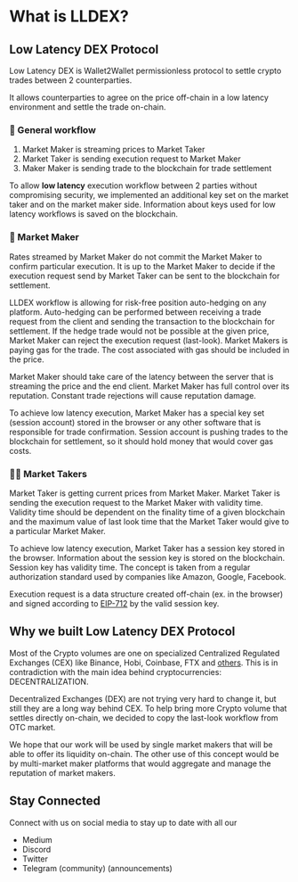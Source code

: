 # What is LLDEX?

## Low Latency DEX Protocol

Low Latency DEX is Wallet2Wallet permissionless protocol to settle crypto trades between 2 counterparties. 

It allows counterparties to agree on the price off-chain in a low latency environment and settle the trade on-chain.

### 🤝 General workflow

1. Market Maker is streaming prices to Market Taker
2. Market Taker is sending execution request to Market Maker
3. Maker Maker is sending trade to the blockchain for trade settlement

To allow **low latency** execution workflow between 2 parties without compromising security, we implemented an additional key set on the market taker and on the market maker side. Information about keys used for low latency workflows is saved on the blockchain.

### 🤝 Market Maker

Rates streamed by Market Maker do not commit the Market Maker to confirm particular execution. It is up to the Market Maker to decide if the execution request send by Market Taker can be sent to the blockchain for settlement. 

LLDEX workflow is allowing for risk-free position auto-hedging on any platform. Auto-hedging can be performed between receiving a trade request from the client and sending the transaction to the blockchain for settlement. If the hedge trade would not be possible at the given price, Market Maker can reject the execution request \(last-look\). Market Makers is paying gas for the trade. The cost associated with gas should be included in the price.

Market Maker should take care of the latency between the server that is streaming the price and the end client. Market Maker has full control over its reputation. Constant trade rejections will cause reputation damage.

To achieve low latency execution, Market Maker has a special key set \(session account\) stored in the browser or any other software that is responsible for trade confirmation. Session account is pushing trades to the blockchain for settlement, so it should hold money that would cover gas costs.

### 👨‍🌾 Market Takers

Market Taker is getting current prices from Market Maker. Market Taker is sending the execution request to the Market Maker with validity time. Validity time should be dependent on the finality time of a given blockchain and the maximum value of last look time that the Market Taker would give to a particular Market Maker.

To achieve low latency execution, Market Taker has a session key stored in the browser. Information about the session key is stored on the blockchain. Session key has validity time. The concept is taken from a regular authorization standard used by companies like Amazon, Google, Facebook.

Execution request is a data structure created off-chain \(ex. in the browser\) and signed according to [EIP-712](https://eips.ethereum.org/EIPS/eip-712) by the valid session key.

## Why we built Low Latency DEX Protocol

Most of the Crypto volumes are one on specialized Centralized Regulated Exchanges \(CEX\) like Binance, Hobi, Coinbase, FTX and [others](https://coinmarketcap.com/rankings/exchanges/). This is in contradiction with the main idea behind cryptocurrencies: DECENTRALIZATION.

Decentralized Exchanges \(DEX\) are not trying very hard to change it, but still they are a long way behind CEX. To help bring more Crypto volume that settles directly on-chain, we decided to copy the last-look workflow from OTC market.

We hope that our work will be used by single market makers that will be able to offer its liquidity on-chain. The other use of this concept would be by multi-market maker platforms that would aggregate and manage the reputation of market makers.

## Stay Connected

Connect with us on social media to stay up to date with all our 

* Medium
* Discord
* Twitter
* Telegram \(community\) \(announcements\)



